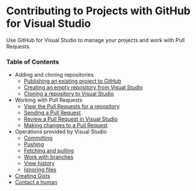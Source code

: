 # Contributing to Projects with GitHub for Visual Studio

Use GitHub for Visual Studio to manage your projects and work with Pull Requests.

### Table of Contents

- Adding and cloning repositories
  - [Publishing an existing project to GitHub](publishing-an-existing-project-to-github.md)
  - [Creating an empty repository from Visual Studio](creating-an-empty-repository-from-visual-studio.md)
  - [Cloning a repository to Visual Studio](cloning-a-repository-to-visual-studio.md)
- Working with Pull Requests
  - [View the Pull Requests for a repository](view-the-pull-requests-for-a-repository.md)
  - [Sending a Pull Request](sending-a-pull-request.md)
  - [Review a Pull Request in Visual Studio](review-a-pull-request-in-visual-studio.md)
  - [Making changes to a Pull Request](making-changes-to-a-pull-request.md)
- Operations provided by Visual Studio
  - [Committing](https://www.visualstudio.com/en-us/docs/git/tutorial/commits)
  - [Pushing](https://www.visualstudio.com/en-us/docs/git/tutorial/pushing)
  - [Fetching and pulling](https://www.visualstudio.com/en-us/docs/git/tutorial/pulling)
  - [Work with branches](https://www.visualstudio.com/en-us/docs/git/tutorial/branches)
  - [View history](https://www.visualstudio.com/en-us/docs/git/tutorial/history)
  - [Ignoring files](https://www.visualstudio.com/en-us/docs/git/tutorial/ignore-files)
- [Creating Gists](creating-gists.md)
- [Contact a human](https://github.com/contact)
